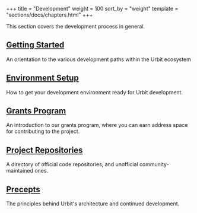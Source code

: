+++
title = "Development"
weight = 100
sort_by = "weight"
template = "sections/docs/chapters.html"
+++

This section covers the development process in general.

## [Getting Started](@/docs/development/develop.md)

An orientation to the various development paths within the Urbit ecosystem

## [Environment Setup](@/docs/development/environment.md)

How to get your development environment ready for Urbit development.

## [Grants Program](@/docs/development/grants.md)

An introduction to our grants program, where you can earn address space for
contributing to the project.

## [Project Repositories](@/docs/development/project-repositories.md)

A directory of official code repositories, and unofficial community-maintained
ones.

## [Precepts](@/docs/development/precepts.md)

The principles behind Urbit's architecture and continued development.


